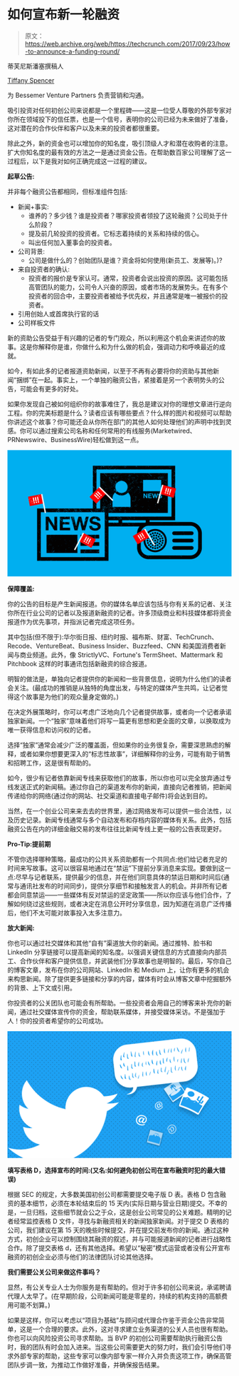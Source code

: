 # 如何宣布新一轮融资

> 原文：<https://web.archive.org/web/https://techcrunch.com/2017/09/23/how-to-announce-a-funding-round/>

蒂芙尼斯潘塞撰稿人

[Tiffany Spencer](https://web.archive.org/web/20230307014705/https://www.bvp.com/team/tiffany-spencer)

为 Bessemer Venture Partners 负责营销和沟通。

吸引投资对任何初创公司来说都是一个里程碑——这是一位受人尊敬的外部专家对你所在领域投下的信任票，也是一个信号，表明你的公司已经为未来做好了准备，这对潜在的合作伙伴和客户以及未来的投资者都很重要。

除此之外，新的资金也可以增加你的知名度，吸引顶级人才和潜在收购者的注意。扩大你知名度的最有效的方法之一是通过资金公告。在帮助数百家公司理解了这一过程后，以下是我对如何正确完成这一过程的建议。

**起草公告:**

并非每个融资公告都相同，但标准组件包括:

*   新闻+事实:
    *   谁养的？多少钱？谁是投资者？哪家投资者领投了这轮融资？公司处于什么阶段？
    *   提及前几轮投资的投资者。它标志着持续的关系和持续的信心。
    *   叫出任何加入董事会的投资者。
*   公司背景:
    *   公司是做什么的？创始团队是谁？资金将如何使用(新员工、发展等)。)?
*   来自投资者的确认:
    *   投资者的报价是专家认可。通常，投资者会说出投资的原因。这可能包括高管团队的能力，公司令人兴奋的原因，或者市场的发展势头。在有多个投资者的回合中，主要投资者被给予优先权，并且通常是唯一被报价的投资者。
*   引用创始人或首席执行官的话
*   公司样板文件

新的资助公告受益于有兴趣的记者的专门观众，所以利用这个机会来讲述你的故事。这是你解释你是谁，你做什么和为什么做的机会，强调动力和呼唤最近的成就。

如今，有如此多的记者报道资助新闻，以至于不再有必要将你的资助与其他新闻“捆绑”在一起。事实上，一个单独的融资公告，紧接着是另一个表明势头的公告，可能会有更多的好处。

如果你发现自己被如何组织你的故事难住了，我总是建议对你的理想文章进行逆向工程。你的完美标题是什么？读者应该有哪些要点？什么样的图片和视频可以帮助你讲述这个故事？你可能还会从你所在部门的其他人如何处理他们的声明中找到灵感。你可以通过搜索公司名称和任何常用的有线服务(Marketwired、PRNewswire、BusinessWire)轻松做到这一点。

![](img/b5165e9bfb4b55667dd188f7d920b5c9.png)

**保障覆盖:**

你的公告的目标是产生新闻报道。你的媒体名单应该包括与你有关系的记者、关注你所在行业公司的记者以及报道新融资的记者。许多顶级商业和科技媒体都将资金报道作为优先事项，并指派记者完成这项任务。

其中包括(但不限于):华尔街日报、纽约时报、福布斯、财富、TechCrunch、Recode、VentureBeat、Business Insider、Buzzfeed、CNN 和美国消费者新闻与商业频道。此外，像 StrictlyVC、Fortune's TermSheet、Mattermark 和 Pitchbook 这样的时事通讯包括新融资的综合报道。

明智的做法是，单独向记者提供你的新闻和一些背景信息，说明为什么他们的读者会关注。(最成功的推销是从独特的角度出发，与特定的媒体产生共鸣，让记者觉得这个故事是为他们的观众量身定做的。)

在决定外展策略时，你可以考虑广泛地向几个记者提供故事，或者向一个记者承诺独家新闻。一个“独家”意味着他们将写一篇更有思想和更全面的文章，以换取成为唯一获得信息和访问权的记者。

选择“独家”通常会减少广泛的覆盖面，但如果你的业务很复杂，需要深思熟虑的解释，或者如果你想要更深入的“标志性故事”，详细解释你的业务，可能有助于销售和招聘工作，这是很有帮助的。

如今，很少有记者依靠新闻专线来获取他们的故事，所以你也可以完全放弃通过专线发送正式的新闻稿。通过你自己的渠道发布你的新闻，直接向记者推销，把新闻传递给你的网络(通过你的网站、社交渠道和直接电子邮件)将会达到目的。

当然，在一个创业公司来来去去的世界里，通过网络发布可以提供一些合法性，以及历史记录。新闻专线通常与多个自动发布和存档内容的媒体有关系。此外，包括融资公告在内的详细金融交易的发布往往比新闻专线上更一般的公告表现更好。

**Pro-Tip:提前期**

不管你选择哪种策略，最成功的公共关系资助都有一个共同点:他们给记者充足的时间来写故事。这可以很容易地通过在“禁运”下提前分享消息来实现。要做到这一点:尽早与记者联系，提供最少的信息，并在他们同意具体的禁运日期和时间后(通常与通讯社发布的时间同步)，提供分享细节和接触发言人的机会。并非所有记者都会同意禁运——一些媒体有反对禁运的坚定政策——所以你应该与他们合作，了解如何绕过这些规则，或者决定在消息公开时分享信息，因为知道在消息广泛传播后，他们不太可能对故事投入太多注意力。

**放大新闻:**

你也可以通过社交媒体和其他“自有”渠道放大你的新闻。通过推特、脸书和 LinkedIn 分享链接可以提高新闻的知名度。以强调关键信息的方式直接向内部员工、合作伙伴和客户提供信息，并武装他们分享故事也是明智的。最后，写你自己的博客文章，发布在你的公司网站、LinkedIn 和 Medium 上，让你有更多的机会来构思新闻。除了提供更多链接和分享的内容，媒体有时会从博客文章中挖掘额外的背景、上下文或引用。

你投资者的公关团队也可能会有所帮助。一些投资者会用自己的博客来补充你的新闻，通过社交媒体宣传你的资金，帮助联系媒体，并接受媒体采访。不是强加于人！你的投资者希望你的公司成功。

![](img/20547935dc44cfa08076375109ece852.png)

**填写表格 D，选择宣布的时间:(又名:如何避免初创公司在宣布融资时犯的最大错误)**

根据 SEC 的规定，大多数美国初创公司都需要提交电子版 D 表。表格 D 包含融资的基本细节，必须在本轮结束后的 15 天内(实际日期与营业日期)提交。不幸的是，一旦归档，这些细节就会公之于众，这是创业公司常见的公关难题。精明的记者经常监控表格 D 文件，寻找与新融资相关的新闻独家新闻。对于提交 D 表格的公司，我们建议在第 15 天的晚些时候提交，并在提交前发布你的新闻。通过这种方式，初创企业可以控制围绕其融资的叙述，并与可能报道新闻的记者进行战略性合作。除了提交表格 d，还有其他选择。希望以“秘密”模式运营或者没有公开宣布融资的初创企业必须与他们的法律团队讨论其他选择。

**我们需要公关公司来做这件事吗？**

显然，有公关专业人士为你服务是有帮助的。但对于许多初创公司来说，承诺聘请代理人太早了。(在早期阶段，公司新闻可能是零星的，持续的机构支持的高额费用可能不划算。)

如果是这样，你可以考虑以“项目为基础”与顾问或代理合作鉴于资金公告非常简单，这是一个合理的要求。此外，这对寻求建立业务渠道的公关人员也很有帮助。你也可以向风险投资公司寻求帮助。当 BVP 的初创公司需要帮助执行融资公告时，我的团队有时会加入进来。当这些公司需要更大的努力时，我们会引导他们寻求外部专家的帮助，这些专家可以像内部专家一样介入并负责这项工作，确保高管团队步调一致，为推动工作做好准备，并确保报告结果。